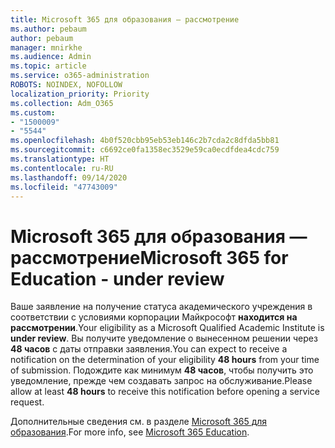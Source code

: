 ```yaml
---
title: Microsoft 365 для образования — рассмотрение
ms.author: pebaum
author: pebaum
manager: mnirkhe
ms.audience: Admin
ms.topic: article
ms.service: o365-administration
ROBOTS: NOINDEX, NOFOLLOW
localization_priority: Priority
ms.collection: Adm_O365
ms.custom:
- "1500009"
- "5544"
ms.openlocfilehash: 4b0f520cbb95eb53eb146c2b7cda2c8dfda5bb81
ms.sourcegitcommit: c6692ce0fa1358ec3529e59ca0ecdfdea4cdc759
ms.translationtype: HT
ms.contentlocale: ru-RU
ms.lasthandoff: 09/14/2020
ms.locfileid: "47743009"
---
```

# <a name="microsoft-365-for-education---under-review"></a><span data-ttu-id="35dfe-102">Microsoft 365 для образования — рассмотрение</span><span class="sxs-lookup"><span data-stu-id="35dfe-102">Microsoft 365 for Education - under review</span></span>

<span data-ttu-id="35dfe-103">Ваше заявление на получение статуса академического учреждения в соответствии с условиями корпорации Майкрософт **находится на рассмотрении**.</span><span class="sxs-lookup"><span data-stu-id="35dfe-103">Your eligibility as a Microsoft Qualified Academic Institute is **under review**.</span></span> <span data-ttu-id="35dfe-104">Вы получите уведомление о вынесенном решении через **48 часов** с даты отправки заявления.</span><span class="sxs-lookup"><span data-stu-id="35dfe-104">You can expect to receive a notification on the determination of your eligibility **48 hours** from your time of submission.</span></span> <span data-ttu-id="35dfe-105">Подождите как минимум **48 часов**, чтобы получить это уведомление, прежде чем создавать запрос на обслуживание.</span><span class="sxs-lookup"><span data-stu-id="35dfe-105">Please allow at least **48 hours** to receive this notification before opening a service request.</span></span>

<span data-ttu-id="35dfe-106">Дополнительные сведения см. в разделе [Microsoft 365 для образования](https://www.microsoft.com/education/buy-license/microsoft365).</span><span class="sxs-lookup"><span data-stu-id="35dfe-106">For more info, see [Microsoft 365 Education](https://www.microsoft.com/education/buy-license/microsoft365).</span></span>
